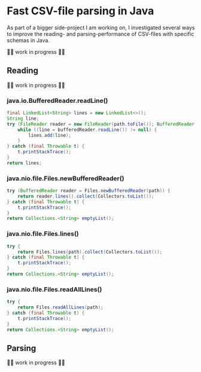 # Fast CSV-file parsing in Java

As part of a bigger side-project I am working on, I investigated several ways to improve the reading- and parsing-performance of CSV-files with specific schemas in Java.

🚧👷 work in progress 👷🚧

## Reading

🚧👷 work in progress 👷🚧

### java.io.BufferedReader.readLine()

```java
final LinkedList<String> lines = new LinkedList<>();
String line;
try (FileReader reader = new FileReader(path.toFile()); BufferedReader bufferedReader = new BufferedReader(reader)) {
	while ((line = bufferedReader.readLine()) != null) {
		lines.add(line);
	}
} catch (final Throwable t) {
	t.printStackTrace();
}
return lines;
```

### java.nio.file.Files.newBufferedReader()

```java
try (BufferedReader reader = Files.newBufferedReader(path)) {
	return reader.lines().collect(Collectors.toList());
} catch (final Throwable t) {
	t.printStackTrace();
}
return Collections.<String> emptyList();
```

### java.nio.file.Files.lines()

```java
try {
	return Files.lines(path).collect(Collectors.toList());
} catch (final Throwable t) {
	t.printStackTrace();
}
return Collections.<String> emptyList();
```

### java.nio.file.Files.readAllLines()

```java
try {
	return Files.readAllLines(path);
} catch (final Throwable t) {
	t.printStackTrace();
}
return Collections.<String> emptyList();
```

## Parsing

🚧👷 work in progress 👷🚧

